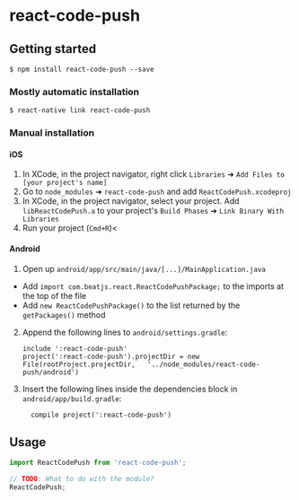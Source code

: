 # react-code-push

## Getting started

`$ npm install react-code-push --save`

### Mostly automatic installation

`$ react-native link react-code-push`

### Manual installation


#### iOS

1. In XCode, in the project navigator, right click `Libraries` ➜ `Add Files to [your project's name]`
2. Go to `node_modules` ➜ `react-code-push` and add `ReactCodePush.xcodeproj`
3. In XCode, in the project navigator, select your project. Add `libReactCodePush.a` to your project's `Build Phases` ➜ `Link Binary With Libraries`
4. Run your project (`Cmd+R`)<

#### Android

1. Open up `android/app/src/main/java/[...]/MainApplication.java`
  - Add `import com.beatjs.react.ReactCodePushPackage;` to the imports at the top of the file
  - Add `new ReactCodePushPackage()` to the list returned by the `getPackages()` method
2. Append the following lines to `android/settings.gradle`:
  	```
  	include ':react-code-push'
  	project(':react-code-push').projectDir = new File(rootProject.projectDir, 	'../node_modules/react-code-push/android')
  	```
3. Insert the following lines inside the dependencies block in `android/app/build.gradle`:
  	```
      compile project(':react-code-push')
  	```


## Usage
```javascript
import ReactCodePush from 'react-code-push';

// TODO: What to do with the module?
ReactCodePush;
```
  